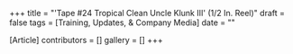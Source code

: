 +++
title = "'Tape #24 Tropical Clean Uncle Klunk III' (1/2 In. Reel)"
draft = false
tags = [Training, Updates, & Company Media]
date = ""

[Article]
contributors = []
gallery = []
+++